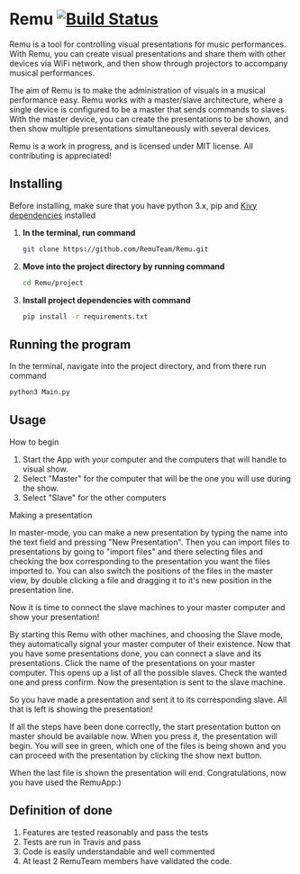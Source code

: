 # Remu [![Build Status](https://travis-ci.org/RemuTeam/Remu.svg?branch=master)](https://travis-ci.org/RemuTeam/Remu)
Remu is a tool for controlling visual presentations for music performances. With Remu, you can create visual presentations and share them with other devices via WiFi network, and then show through projectors to accompany musical performances.

The aim of Remu is to make the administration of visuals in a musical performance easy. Remu works with a master/slave architecture, where a single device is configured to be a master that sends commands to slaves. With the master device, you can create the presentations to be shown, and then show multiple presentations simultaneously with several devices. 

Remu is a work in progress, and is licensed under MIT license. All contributing is appreciated!

## Installing

Before installing, make sure that you have python 3.x, pip and [Kivy dependencies](https://kivy.org) installed

1. **In the terminal, run command**

    ```bash
    git clone https://github.com/RemuTeam/Remu.git
    ```

2. **Move into the project directory by running command**
    ```bash
    cd Remu/project
    ```

3. **Install project dependencies with command**
    ```bash
    pip install -r requirements.txt
    ```
## Running the program
In the terminal, navigate into the project directory, and from there run command
   ```bash
   python3 Main.py
   ``` 
   
## Usage
How to begin

1. Start the App with your computer and the computers that will handle to visual show.
2. Select "Master" for the computer that will be the one you will use during the show.
3. Select "Slave" for the other computers

Making a presentation

In master-mode, you can make a new presentation by typing the name into the text field and pressing "New Presentation".
Then you can import files to presentations by going to "import files" and there selecting files and checking the box
corresponding to the presentation you want the files imported to. You can also switch the positions of the files
in the master view, by double clicking a file and dragging it to it's new position in the presentation line.

Now it is time to connect the slave machines to your master computer and show your presentation!

By starting this Remu with other machines, and choosing the Slave mode, they automatically signal your master computer
of their existence. Now that you have some presentations done, you can connect a slave and its presentations.
Click the name of the presentations on your master computer. This opens up a list of all the possible slaves. Check
the wanted one and press confirm. Now the presentation is sent to the slave machine.

So you have made a presentation and sent it to its corresponding slave. All that is left is showing the presentation!

If all the steps have been done correctly, the start presentation button on master should be available now. When you
press it, the presentation will begin. You will see in green, which one of the files is being shown and you can proceed
with the presentation by clicking the show next button.

When the last file is shown the presentation will end. Congratulations, now you have used the RemuApp:)

## Definition of done

1. Features are tested reasonably and pass the tests
2. Tests are run in Travis and pass
3. Code is easily understandable and well commented
4. At least 2 RemuTeam members have validated the code.
